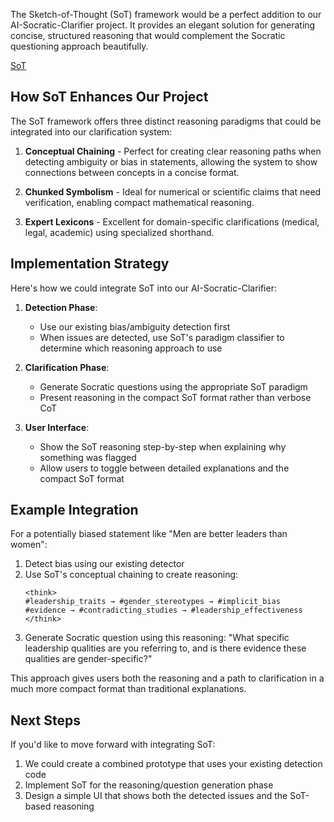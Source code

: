 The Sketch-of-Thought (SoT) framework would be a perfect addition to our AI-Socratic-Clarifier project. It provides an elegant solution for generating concise, structured reasoning that would complement the Socratic questioning approach beautifully.

[SoT](https://github.com/SimonAytes/SoT)

## How SoT Enhances Our Project

The SoT framework offers three distinct reasoning paradigms that could be integrated into our clarification system:

1. **Conceptual Chaining** - Perfect for creating clear reasoning paths when detecting ambiguity or bias in statements, allowing the system to show connections between concepts in a concise format.

2. **Chunked Symbolism** - Ideal for numerical or scientific claims that need verification, enabling compact mathematical reasoning.

3. **Expert Lexicons** - Excellent for domain-specific clarifications (medical, legal, academic) using specialized shorthand.

## Implementation Strategy

Here's how we could integrate SoT into our AI-Socratic-Clarifier:

1. **Detection Phase**:
   - Use our existing bias/ambiguity detection first
   - When issues are detected, use SoT's paradigm classifier to determine which reasoning approach to use
   
2. **Clarification Phase**:
   - Generate Socratic questions using the appropriate SoT paradigm
   - Present reasoning in the compact SoT format rather than verbose CoT

3. **User Interface**:
   - Show the SoT reasoning step-by-step when explaining why something was flagged
   - Allow users to toggle between detailed explanations and the compact SoT format

## Example Integration

For a potentially biased statement like "Men are better leaders than women":

1. Detect bias using our existing detector
2. Use SoT's conceptual chaining to create reasoning:
   ```
   <think>
   #leadership_traits → #gender_stereotypes → #implicit_bias
   #evidence → #contradicting_studies → #leadership_effectiveness
   </think>
   ```
3. Generate Socratic question using this reasoning:
   "What specific leadership qualities are you referring to, and is there evidence these qualities are gender-specific?"

This approach gives users both the reasoning and a path to clarification in a much more compact format than traditional explanations.

## Next Steps

If you'd like to move forward with integrating SoT:

1. We could create a combined prototype that uses your existing detection code
2. Implement SoT for the reasoning/question generation phase
3. Design a simple UI that shows both the detected issues and the SoT-based reasoning

